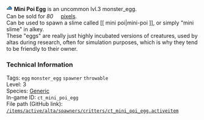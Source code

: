 ![ ](https://raw.githubusercontent.com/Ceterai/Enternia/main/items/active/alta/spawners/critters/ct_mini_poi_egg.png) **Mini Poi Egg** is an uncommon lvl.3 monster_egg.  
Can be sold for *80* <img src="https://starbounder.org/mediawiki/images/2/21/Pixel.png" width="12" height="16"/> [pixels](https://starbounder.org/Pixel).  
Can be used to spawn a slime called [[ mini poi|mini-poi ]], or simply "mini slime" in alkey.  
These "eggs" are really just highly incubated versions of creatures, used by altas during research, often for simulation purposes, which is why they tend to be friendly to their owner.

### Technical Information

Tags: `egg` `monster_egg` `spawner` `throwable`  
Level: 3  
Species: [Generic](https://starbounder.org/Perfectly_Generic_Item)  
In-game ID: `ct_mini_poi_egg`  
File path (GitHub link): [`/items/active/alta/spawners/critters/ct_mini_poi_egg.activeitem`](https://github.com/Ceterai/Enternia/blob/main/items/active/alta/spawners/critters/ct_mini_poi_egg.activeitem)
